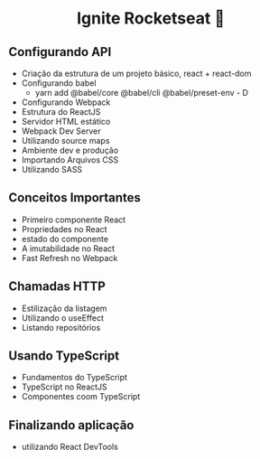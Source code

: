 <h1 align="center">Ignite Rocketseat 🚀</h1>


## Configurando API
 - Criação da estrutura de um projeto básico, react + react-dom
 - Configurando babel
   - yarn add @babel/core @babel/cli @babel/preset-env - D
 - Configurando Webpack
 - Estrutura do ReactJS
 - Servidor HTML estático
 - Webpack Dev Server
 - Utilizando source maps
 - Ambiente dev e produção
 - Importando Arquivos CSS
 - Utilizando SASS
 
## Conceitos Importantes
 - Primeiro componente React
 - Propriedades no React
 - estado do componente 
 - A imutabilidade no React
 - Fast Refresh no Webpack

## Chamadas HTTP
 - Estilização da listagem
 - Utilizando o useEffect
 - Listando repositórios 

## Usando TypeScript
 - Fundamentos do TypeScript
 - TypeScript no ReactJS
 - Componentes coom TypeScript

## Finalizando aplicação
 - utilizando React DevTools
 